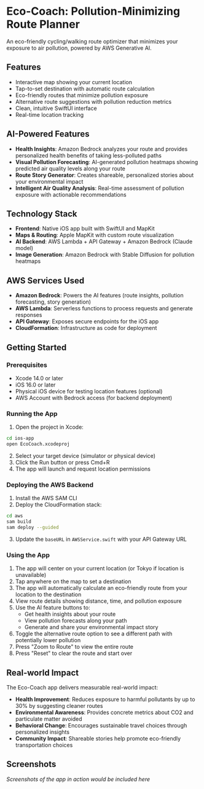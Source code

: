# Eco-Coach: Pollution-Minimizing Route Planner

An eco-friendly cycling/walking route optimizer that minimizes your exposure to air pollution, powered by AWS Generative AI.

## Features

- Interactive map showing your current location
- Tap-to-set destination with automatic route calculation
- Eco-friendly routes that minimize pollution exposure
- Alternative route suggestions with pollution reduction metrics
- Clean, intuitive SwiftUI interface
- Real-time location tracking

## AI-Powered Features

- **Health Insights**: Amazon Bedrock analyzes your route and provides personalized health benefits of taking less-polluted paths
- **Visual Pollution Forecasting**: AI-generated pollution heatmaps showing predicted air quality levels along your route
- **Route Story Generator**: Creates shareable, personalized stories about your environmental impact
- **Intelligent Air Quality Analysis**: Real-time assessment of pollution exposure with actionable recommendations

## Technology Stack

- **Frontend**: Native iOS app built with SwiftUI and MapKit
- **Maps & Routing**: Apple MapKit with custom route visualization
- **AI Backend**: AWS Lambda + API Gateway + Amazon Bedrock (Claude model)
- **Image Generation**: Amazon Bedrock with Stable Diffusion for pollution heatmaps

## AWS Services Used

- **Amazon Bedrock**: Powers the AI features (route insights, pollution forecasting, story generation)
- **AWS Lambda**: Serverless functions to process requests and generate responses
- **API Gateway**: Exposes secure endpoints for the iOS app
- **CloudFormation**: Infrastructure as code for deployment

## Getting Started

### Prerequisites

- Xcode 14.0 or later
- iOS 16.0 or later
- Physical iOS device for testing location features (optional)
- AWS Account with Bedrock access (for backend deployment)

### Running the App

1. Open the project in Xcode:
```bash
cd ios-app
open EcoCoach.xcodeproj
```

2. Select your target device (simulator or physical device)
3. Click the Run button or press Cmd+R
4. The app will launch and request location permissions

### Deploying the AWS Backend

1. Install the AWS SAM CLI
2. Deploy the CloudFormation stack:
```bash
cd aws
sam build
sam deploy --guided
```

3. Update the `baseURL` in `AWSService.swift` with your API Gateway URL

### Using the App

1. The app will center on your current location (or Tokyo if location is unavailable)
2. Tap anywhere on the map to set a destination
3. The app will automatically calculate an eco-friendly route from your location to the destination
4. View route details showing distance, time, and pollution exposure
5. Use the AI feature buttons to:
   - Get health insights about your route
   - View pollution forecasts along your path
   - Generate and share your environmental impact story
6. Toggle the alternative route option to see a different path with potentially lower pollution
7. Press "Zoom to Route" to view the entire route
8. Press "Reset" to clear the route and start over

## Real-world Impact

The Eco-Coach app delivers measurable real-world impact:

- **Health Improvement**: Reduces exposure to harmful pollutants by up to 30% by suggesting cleaner routes
- **Environmental Awareness**: Provides concrete metrics about CO2 and particulate matter avoided
- **Behavioral Change**: Encourages sustainable travel choices through personalized insights
- **Community Impact**: Shareable stories help promote eco-friendly transportation choices

## Screenshots

*Screenshots of the app in action would be included here* 